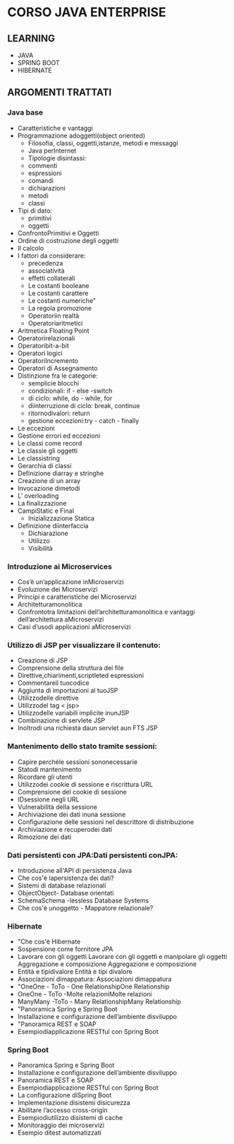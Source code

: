 # CORSO JAVA ENTERPRISE

## LEARNING 
* JAVA
* SPRING BOOT
* HIBERNATE

## ARGOMENTI TRATTATI

###  Java base
+ Caratteristiche e vantaggi
+ Programmazione adoggetti(object oriented)
  * Filosofia, classi, oggetti,istanze, metodi e messaggi
  * Java perInternet </br> 
  * Tipologie disintassi:</br> 
  * commenti
  * espressioni
  * comandi
  * dichiarazioni
  * metodi
  * classi
+ Tipi di dato:
  * primitivi
  * oggetti
+ ConfrontoPrimitivi e Oggetti
+ Ordine di costruzione degli oggetti
+ Il calcolo
+ I fattori da considerare:
  * precedenza
  * associatività
  * effetti collaterali
  * Le costanti booleane
  * Le costanti carattere
  * Le costanti numeriche"
  * La regola promozione
  * Operatoriin realtà
  * Operatoriaritmetici
+ Aritmetica Floating Point
+ Operatorirelazionali
+ Operatoribit-a-bit
+ Operatori logici
+ OperatoriIncremento
+ Operatori di Assegnamento
+ Distinzione fra le categorie:
  + semplicie blocchi
  + condizionali: if - else -switch
  + di ciclo: while, do - while, for
  + diinterruzione di ciclo: break, continue
  + ritornodivalori: return
  + gestione eccezioni:try - catch - finally
+ Le eccezioni
+ Gestione errori ed eccezioni
+ Le classi come record
+ Le classie gli oggetti
+ Le classistring
+ Gerarchia di classi
+ Definizione diarray e stringhe
+ Creazione di un array
+ Invocazione dimetodi
+ L' overloading
+ La finalizzazione
+ CampiStatic e Final
  + Inizializzazione Statica
+ Definizione diinterfaccia
  + Dichiarazione
  + Utilizzo
  + Visibilità

###  Introduzione ai Microservices

+ Cos’è un’applicazione inMicroservizi
+ Evoluzione dei Microservizi
+ Principi e caratteristiche dei Microservizi
+ Architetturamonolitica
+ Confrontotra limitazioni dell’architetturamonolitica e vantaggi dell’architettura aMicroservizi
+ Casi d’usodi applicazioni aMicroservizi

### Utilizzo di JSP per visualizzare il contenuto:
+ Creazione di JSP
+ Comprensione della struttura dei file
+ Direttive,chiarimenti,scriptleted espressioni
+ Commentareil tuocodice
+ Aggiunta di importazioni al tuoJSP
+ Utilizzodelle direttive
+ Utilizzodel tag < jsp>
+ Utilizzodelle variabili implicite inunJSP
+ Combinazione di servlete JSP
+ Inoltrodi una richiesta daun servlet aun FTS JSP
  
### Mantenimento dello stato tramite sessioni:
+ Capire perchéle sessioni sononecessarie
+ Statodi mantenimento
+ Ricordare gli utenti
+ Utilizzodei cookie di sessione e riscrittura URL
+ Comprensione del cookie di sessione
+ IDsessione negli URL
+ Vulnerabilità della sessione
+ Archiviazione dei dati inuna sessione
+ Configurazione delle sessioni nel descrittore di distribuzione
+ Archiviazione e recuperodei dati
+ Rimozione dei dati
  
### Dati persistenti con JPA:Dati persistenti conJPA:
+ Introduzione all'API di persistenza Java
+ Che cos'è lapersistenza dei dati?
+ Sistemi di database relazionali
+ ObjectObject- Database orientati
+ SchemaSchema -lessless Database Systems
+ Che cos'è unoggetto - Mappatore relazionale?
  
### Hibernate  
+ "Che cos'è Hibernate
+ Sospensione come fornitore JPA
+ Lavorare con gli oggetti Lavorare con gli oggetti e manipolare gli oggetti Aggregazione e
composizione Aggregazione e composizione
+ Entità e tipidivalore Entità e tipi divalore
+ Associazioni dimappatura: Associazioni dimappatura
+ "OneOne - ToTo - One RelationshipOne Relationship
+ OneOne - ToTo -Molte relazioniMolte relazioni
+ ManyMany -ToTo - Many RelationshipMany Relationship
+ "Panoramica Spring e Spring Boot
+ Installazione e configurazione dell’ambiente disviluppo
+ "Panoramica REST e SOAP
+ Esempiodiapplicazione RESTful con Spring Boot
  
### Spring Boot 
+ Panoramica Spring e Spring Boot
+ Installazione e configurazione dell’ambiente disviluppo
+ Panoramica REST e SOAP
+ Esempiodiapplicazione RESTful con Spring Boot
+ La configurazione diSpring Boot
+ Implementazione disistemi disicurezza
+ Abilitare l’accesso cross-origin
+ Esempiodiutilizzo disistemi di cache
+ Monitoraggio dei microservizi
+ Esempio ditest automatizzati


